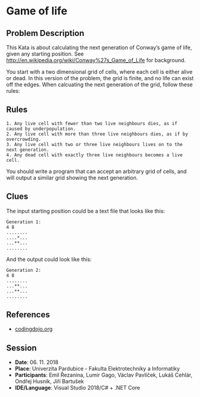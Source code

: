 ﻿# Game of life

## Problem Description
This Kata is about calculating the next generation of Conway’s game of life, given any starting position. See http://en.wikipedia.org/wiki/Conway%27s_Game_of_Life for background.

You start with a two dimensional grid of cells, where each cell is either alive or dead. In this version of the problem, the grid is finite, and no life can exist off the edges. When calcuating the next generation of the grid, follow these rules:

## Rules
```
1. Any live cell with fewer than two live neighbours dies, as if caused by underpopulation.
2. Any live cell with more than three live neighbours dies, as if by overcrowding.
3. Any live cell with two or three live neighbours lives on to the next generation.
4. Any dead cell with exactly three live neighbours becomes a live cell.
```

You should write a program that can accept an arbitrary grid of cells, and will output a similar grid showing the next generation.


## Clues

The input starting position could be a text file that looks like this:

```
Generation 1:
4 8
........
....*...
...**...
........
```

And the output could look like this:

```
Generation 2:
4 8
........
...**...
...**...
........
```

## References

- [codingdojo.org](http://codingdojo.org/kata/GameOfLife/)

## Session

- **Date**: 06. 11. 2018
- **Place**: Univerzita Pardubice - Fakulta Elektrotechniky a Informatiky
- **Participants**: Emil Řezanina, Lumír Gago, Václav Pavlíček, Lukáš Cehlár, Ondřej Husník, Jiří Bartušek
- **IDE/Language**: Visual Studio 2018/C# + .NET Core